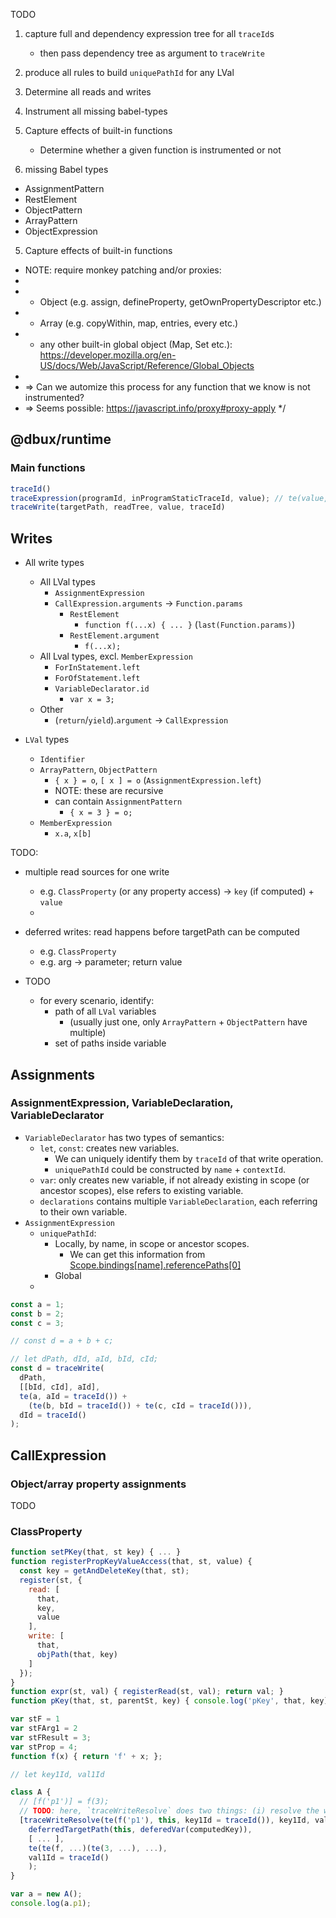 
TODO
1. capture full and dependency expression tree for all `traceId`s
   * then pass dependency tree as argument to `traceWrite`
2. produce all rules to build `uniquePathId` for any LVal
3. Determine all reads and writes
4. Instrument all missing babel-types
5. Capture effects of built-in functions
   * Determine whether a given function is instrumented or not


4. missing Babel types
 * AssignmentPattern
 * RestElement
 * ObjectPattern
 * ArrayPattern
 * ObjectExpression


5. Capture effects of built-in functions
 * NOTE: require monkey patching and/or proxies:
 * 
 * * Object (e.g. assign, defineProperty, getOwnPropertyDescriptor etc.)
 * * Array (e.g. copyWithin, map, entries, every etc.)
 * * any other built-in global object (Map, Set etc.): https://developer.mozilla.org/en-US/docs/Web/JavaScript/Reference/Global_Objects
 * 
 * => Can we automize this process for any function that we know is not instrumented?
 * => Seems possible: https://javascript.info/proxy#proxy-apply
 */



## @dbux/runtime

### Main functions

```js
traceId()
traceExpression(programId, inProgramStaticTraceId, value); // te(value, traceId)
traceWrite(targetPath, readTree, value, traceId)
```

## Writes

* All write types
  * All LVal types
    * `AssignmentExpression`
    * `CallExpression.arguments` -> `Function.params`
      * `RestElement`
        * `function f(...x) { ... }` (`last(Function.params)`)
      * `RestElement.argument`
        * `f(...x);`
  * All Lval types, excl. `MemberExpression`
    * `ForInStatement.left`
    * `ForOfStatement.left`
    * `VariableDeclarator.id`
      * `var x = 3;`
  * Other
    * (`return`/`yield`).`argument` -> `CallExpression`

* `LVal` types
  * `Identifier`
  * `ArrayPattern`, `ObjectPattern`
    * `{ x } = o`, `[ x ] = o` (`AssignmentExpression.left`)
    * NOTE: these are recursive
    * can contain `AssignmentPattern`
      * `{ x = 3 } = o;`
  * `MemberExpression`
    * `x.a`, `x[b]`

TODO:
* multiple read sources for one write
  * e.g. `ClassProperty` (or any property access) -> `key` (if computed) + `value`
  * 
* deferred writes: read happens before targetPath can be computed
  * e.g. `ClassProperty`
  * e.g. arg -> parameter; return value

* TODO
  * for every scenario, identify:
    * path of all `LVal` variables
      * (usually just one, only `ArrayPattern` + `ObjectPattern` have multiple)
    * set of paths inside variable

## Assignments

### AssignmentExpression, VariableDeclaration, VariableDeclarator

* `VariableDeclarator` has two types of semantics:
  * `let`, `const`: creates new variables.
    * We can uniquely identify them by `traceId` of that write operation.
    * `uniquePathId` could be constructed by `name` + `contextId`.
  * `var`: only creates new variable, if not already existing in scope (or ancestor scopes), else refers to existing variable.
  * `declarations` contains multiple `VariableDeclaration`, each referring to their own variable.
* `AssignmentExpression`
  * `uniquePathId`:
    * Locally, by name, in scope or ancestor scopes.
      * We can get this information from [Scope.bindings[name].referencePaths[0]](https://github.com/jamiebuilds/babel-handbook/blob/master/translations/en/plugin-handbook.md#bindings)
    * Global
  * 

```js
const a = 1;
const b = 2;
const c = 3;

// const d = a + b + c;

// let dPath, dId, aId, bId, cId;
const d = traceWrite(
  dPath,
  [[bId, cId], aId],
  te(a, aId = traceId()) + 
    (te(b, bId = traceId()) + te(c, cId = traceId())),
  dId = traceId()
);
```

## CallExpression



### Object/array property assignments

TODO


### ClassProperty

```js
function setPKey(that, st key) { ... }
function registerPropKeyValueAccess(that, st, value) {
  const key = getAndDeleteKey(that, st);
  register(st, {
    read: [
      that,
      key,
      value
    ],
    write: [
      that,
      objPath(that, key)
    ]
  });
}
function expr(st, val) { registerRead(st, val); return val; }
function pKey(that, st, parentSt, key) { console.log('pKey', that, key); setPKey(that, st, key); return key; }

var stF = 1
var stFArg1 = 2
var stFResult = 3;
var stProp = 4;
function f(x) { return 'f' + x; };

// let key1Id, val1Id

class A {
  // [f('p1')] = f(3);
  // TODO: here, `traceWriteResolve` does two things: (i) resolve the write that reads val1Id, (ii) add a second read, that is the computed key f('p1')
  [traceWriteResolve(te(f('p1'), this, key1Id = traceId()), key1Id, val1Id)] = traceWriteDeferred(
    deferredTargetPath(this, deferedVar(computedKey)), 
    [ ... ],
    te(te(f, ...)(te(3, ...), ...),
    val1Id = traceId()
    );
}

var a = new A();
console.log(a.p1);
```
